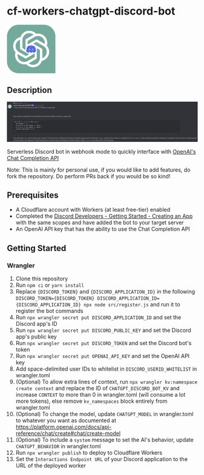 # cf-workers-chatgpt-discord-bot
![Logo](cf-workers-chatgpt-discord-bot.png)

## Description
![Example](example.png)

Serverless Discord bot in webhook mode to quickly interface with [OpenAI's Chat Completion API](https://platform.openai.com/docs/guides/chat)

Note: This is mainly for personal use, if you would like to add features, do fork the repository. Do perform PRs back if you would be so kind!

## Prerequisites
- A Cloudflare account with Workers (at least free-tier) enabled
- Completed the [Discord Developers - Getting Started - Creating an App](https://discord.com/developers/docs/getting-started#creating-an-app) with the same scopes and have added the bot to your target server
- An OpenAI API key that has the ability to use the Chat Completion API

## Getting Started
### Wrangler
1. Clone this repository
2. Run `npm ci` or `yarn install`
3. Replace `{DISCORD_TOKEN}` and `{DISCORD_APPLICATION_ID}` in the following `DISCORD_TOKEN={DISCORD_TOKEN} DISCORD_APPLICATION_ID={DISCORD_APPLICATION_ID} npx node src/register.js` and run it to register the bot commands
4. Run `npx wrangler secret put DISCORD_APPLICATION_ID` and set the Discord app's ID
5. Run `npx wrangler secret put DISCORD_PUBLIC_KEY` and set the Discord app's public key
6. Run `npx wrangler secret put DISCORD_TOKEN` and set the Discord bot's token
7. Run `npx wrangler secret put OPENAI_API_KEY` and set the OpenAI API key
8. Add space-delimited user IDs to whitelist in `DISCORD_USERID_WHITELIST` in wrangler.toml
9. (Optional) To allow extra lines of context, run `npx wrangler kv:namespace create context` and replace the ID of `CHATGPT_DISCORD_BOT_KV` and increase `CONTEXT` to more than 0 in wrangler.toml (will consume a lot more tokens), else remove `kv_namespaces` block entirely from wrangler.toml
10. (Optional) To change the model, update `CHATGPT_MODEL` in wrangler.toml to whatever you want as documented at https://platform.openai.com/docs/api-reference/chat/create#chat/create-model
11. (Optional) To include a `system` message to set the AI's behavior, update `CHATGPT_BEHAVIOR` in wrangler.toml
12. Run `npx wrangler publish` to deploy to Cloudflare Workers
13. Set the `Interactions Endpoint URL` of your Discord application to the URL of the deployed worker
